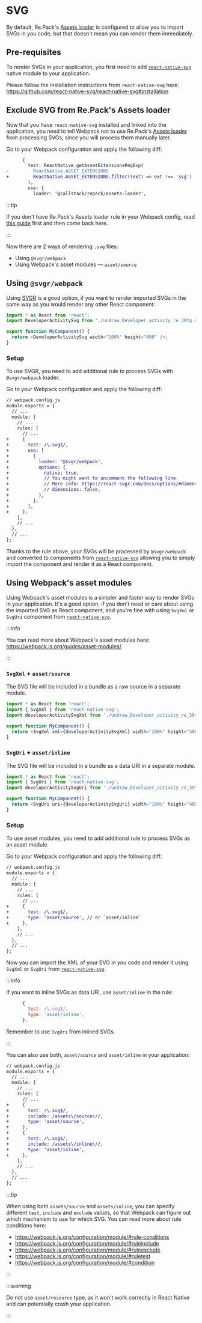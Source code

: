 # SVG

By default, Re.Pack's [Assets loader](/docs/configuration/loaders/assets-loader) is configured to allow you to import SVGs in you code, but that doesn't mean you can render them immediately.

## Pre-requisites

To render SVGs in your application, you first need to add [`react-native-svg`](https://github.com/react-native-svg/react-native-svg) native module to your application.

Please follow the installation instructions from `react-native-svg` here: https://github.com/react-native-svg/react-native-svg#installation

## Exclude SVG from Re.Pack's Assets loader

Now that you have `react-native-svg` installed and linked into the application, you need to tell
Webpack not to use Re.Pack's [Assets loader](/docs/configuration/loaders/assets-loader) from processing
SVGs, since you will process them manually later.

Go to your Webpack configuration and apply the following diff:

```diff
      {
        test: ReactNative.getAssetExtensionsRegExp(
-         ReactNative.ASSET_EXTENSIONS
+         ReactNative.ASSET_EXTENSIONS.filter((ext) => ext !== 'svg')
        ),
        use: {
          loader: '@callstack/repack/assets-loader',
```

:::tip

If you don't have Re.Pack's Assets loader rule in your Webpack config, read [this guide](/docs/configuration/loaders/assets-loader#migrating-from-assetsplugin)
first and then come back here.

:::

Now there are 2 ways of rendering `.svg` files:

- Using `@svgr/webpack`
- Using Webpack's asset modules — `asset/source`

## Using `@svgr/webpack`

Using [SVGR](https://react-svgr.com/) is a good option, if you want to render imported SVGs in the
same way as you would render any other React component:

```js
import * as React from 'react';
import DeveloperActivitySvg from './undraw_Developer_activity_re_39tg.svg';

export function MyComponent() {
  return <DeveloperActivitySvg width="100%" height="400" />;
}
```

### Setup

To use SVGR, you need to add additional rule to process SVGs with `@svgr/webpack` loader.

Go to your Webpack configuration and apply the following diff:

```diff
// webpack.config.js
module.exports = {
  // ...
  module: {
    // ...
    rules: [
      // ...
+     {
+       test: /\.svg$/,
+       use: [
+         {
+           loader: '@svgr/webpack',
+           options: {
+             native: true,
+             // You might want to uncomment the following line.
+             // More info: https://react-svgr.com/docs/options/#dimensions
+             // dimensions: false, 
+           },
+         },
+       ],
+     },
    ],
    // ...
  },
  // ...
};
```

Thanks to the rule above, your SVGs will be processed by `@svgr/webpack` and converted to components
from [`react-native-svg`](https://github.com/react-native-svg/react-native-svg) allowing you to simply
import the component and render it as a React component.

## Using Webpack's asset modules

Using Webpack's asset modules is a simpler and faster way to render SVGs in your application.
It's a good option, if you don't need or care about using the imported SVG as React component,
and you're fine with using `SvgXml` or `SvgUri` component from [`react-native-svg`](https://github.com/react-native-svg/react-native-svg).

:::info

You can read more about Webpack's asset modules here: https://webpack.js.org/guides/asset-modules/.

:::

### `SvgXml` + `asset/source`

The SVG file will be included in a bundle as a raw source in a separate module.

```js
import * as React from 'react';
import { SvgXml } from 'react-native-svg';
import developerActivitySvgXml from './undraw_Developer_activity_re_39tg.svg';

export function MyComponent() {
  return <SvgXml xml={developerActivitySvgXml} width="100%" height="400" />;
}
```

### `SvgUri` + `asset/inline`

The SVG file will be included in a bundle as a data URI in a separate module.

```js
import * as React from 'react';
import { SvgUri } from 'react-native-svg';
import developerActivitySvgUri from './undraw_Developer_activity_re_39tg.svg';

export function MyComponent() {
  return <SvgUri uri={developerActivitySvgUri} width="100%" height="400" />;
}
```

### Setup

To use asset modules, you need to add additional rule to process SVGs as an asset module.

Go to your Webpack configuration and apply the following diff:

```diff
// webpack.config.js
module.exports = {
  // ...
  module: {
    // ...
    rules: [
      // ...
+     {
+       test: /\.svg$/,
+       type: 'asset/source', // or `asset/inline`
+     },
    ],
    // ...
  },
  // ...
};
```

Now you can import the XML of your SVG in you code and render it using `SvgXml` or `SvgUri` from [`react-native-svg`](https://github.com/react-native-svg/react-native-svg).

:::info

If you want to inline SVGs as data URI, use `asset/inline` in the rule:

```js
      {
        test: /\.svg$/,
        type: 'asset/inline',
      },
```

Remember to use `SvgUri` from inlined SVGs.

:::

You can also use both, `asset/source` and `asset/inline` in your application:

```diff
// webpack.config.js
module.exports = {
  // ...
  module: {
    // ...
    rules: [
      // ...
+     {
+       test: /\.svg$/,
+       include: /assets\/source\//,
+       type: 'asset/source',
+     },
+     {
+       test: /\.svg$/,
+       include: /assets\/inline\//,
+       type: 'asset/inline',
+     },
    ],
    // ...
  },
  // ...
};
```

:::tip

When using both `assets/source` and `assets/inline`, you can specify different `test`, `include` and `exclude` values,
so that Webpack can figure out which mechanism to use for which SVG. You can read more about rule conditions here:

- https://webpack.js.org/configuration/module/#rule-conditions
- https://webpack.js.org/configuration/module/#ruleinclude
- https://webpack.js.org/configuration/module/#ruleexclude
- https://webpack.js.org/configuration/module/#ruletest
- https://webpack.js.org/configuration/module/#condition

:::

:::warning

Do not use `asset/resource` type, as it won't work correctly in React Native and can potentially
crash your application.

:::
